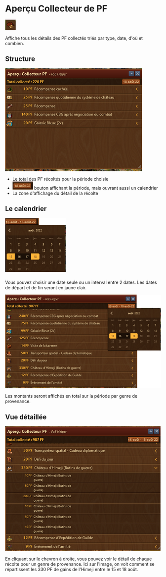  # Aperçu Collecteur de PF

![Icône](./.images/Icon_001.png)

Affiche tous les détails des PF collectés triés par type, date, d'où et combien.

## Structure

![Structure](./.images/screenshot_001.png)

* Le total des PF récoltés pour la période choisie
* ![](./.images/calendrier.png) bouton affichant la période, mais ouvrant aussi un calendrier
* La zone d'affichage du détail de la récolte


## Le calendrier

![Le calendrier](./.images/Affichage_calendrier.png)

Vous pouvez choisir une date seule ou un interval entre 2 dates. Les dates de départ et de fin seront en jaune clair.

![vue de la récolte sur plusieurs jours](./.images/screenshot_003.png)

Les montants seront affichés en total sur la période par genre de provenance.


## Vue détaillée

![Vue détaillé de la récolte](./.images/screenshot_002.png)

En cliquant sur le chevron à droite, vous pouvez voir le détail de chaque récolte pour un genre de provenance.
Ici sur l'image, on voit comment se répartissent les 330 PF de gains de l'Himeji entre le 15 et 18 août.
